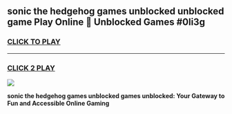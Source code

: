 
## sonic the hedgehog games unblocked unblocked game Play Online 👋 Unblocked Games #0li3g
<h3>
<a href="https://premium.freeplayer.one?title=sonic_the_hedgehog_games_unblocked&ref=21F">CLICK TO PLAY</a></h3>
<hr>

<h3>
<a href="https://premium.freeplayer.one?title=sonic_the_hedgehog_games_unblocked&ref=21F">CLICK 2 PLAY</a>
  
</h3>

<a href="https://premium.freeplayer.one?title=sonic_the_hedgehog_games_unblocked&ref=21F/"><img src="https://clearcache.store/games.png"></a>


**sonic the hedgehog games unblocked games unblocked: Your Gateway to Fun and Accessible Online Gaming**

